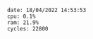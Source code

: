 

                date: 18/04/2022 14:53:53
                cpu: 0.1%
                ram: 21.9%
                cycles: 22800

                         